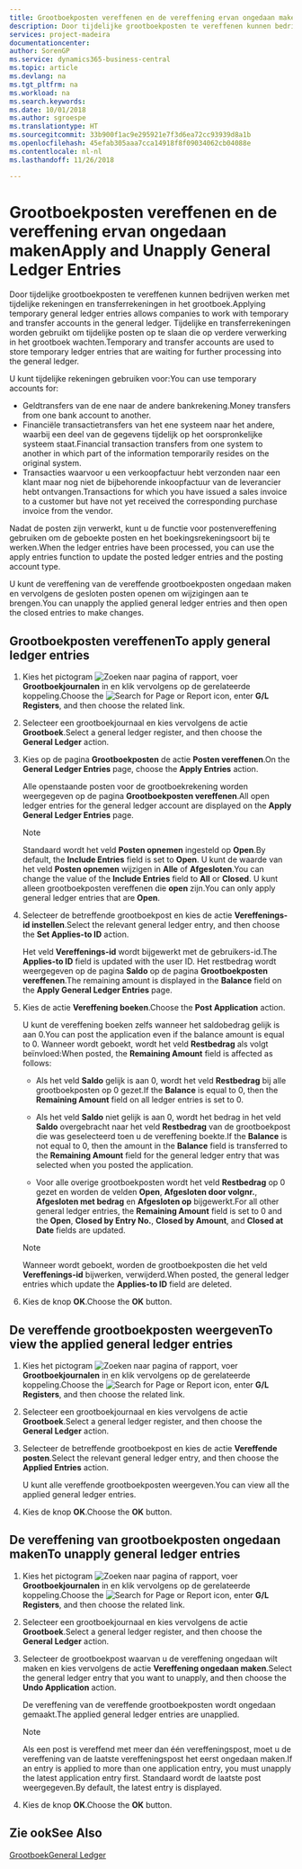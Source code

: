 ```yaml
---
title: Grootboekposten vereffenen en de vereffening ervan ongedaan maken
description: Door tijdelijke grootboekposten te vereffenen kunnen bedrijven werken met tijdelijke rekeningen en transferrekeningen in het grootboek. Tijdelijke en transferrekeningen worden gebruikt om tijdelijke posten op te slaan die op verdere verwerking in het grootboek wachten.
services: project-madeira
documentationcenter: 
author: SorenGP
ms.service: dynamics365-business-central
ms.topic: article
ms.devlang: na
ms.tgt_pltfrm: na
ms.workload: na
ms.search.keywords: 
ms.date: 10/01/2018
ms.author: sgroespe
ms.translationtype: HT
ms.sourcegitcommit: 33b900f1ac9e295921e7f3d6ea72cc93939d8a1b
ms.openlocfilehash: 45efab305aaa7cca14918f8f09034062cb04088e
ms.contentlocale: nl-nl
ms.lasthandoff: 11/26/2018

---
```

# <a name="apply-and-unapply-general-ledger-entries"></a><span data-ttu-id="e5b2a-104">Grootboekposten vereffenen en de vereffening ervan ongedaan maken</span><span class="sxs-lookup"><span data-stu-id="e5b2a-104">Apply and Unapply General Ledger Entries</span></span>
<span data-ttu-id="e5b2a-105">Door tijdelijke grootboekposten te vereffenen kunnen bedrijven werken met tijdelijke rekeningen en transferrekeningen in het grootboek.</span><span class="sxs-lookup"><span data-stu-id="e5b2a-105">Applying temporary general ledger entries allows companies to work with temporary and transfer accounts in the general ledger.</span></span> <span data-ttu-id="e5b2a-106">Tijdelijke en transferrekeningen worden gebruikt om tijdelijke posten op te slaan die op verdere verwerking in het grootboek wachten.</span><span class="sxs-lookup"><span data-stu-id="e5b2a-106">Temporary and transfer accounts are used to store temporary ledger entries that are waiting for further processing into the general ledger.</span></span>  

<span data-ttu-id="e5b2a-107">U kunt tijdelijke rekeningen gebruiken voor:</span><span class="sxs-lookup"><span data-stu-id="e5b2a-107">You can use temporary accounts for:</span></span>  

- <span data-ttu-id="e5b2a-108">Geldtransfers van de ene naar de andere bankrekening.</span><span class="sxs-lookup"><span data-stu-id="e5b2a-108">Money transfers from one bank account to another.</span></span>  
- <span data-ttu-id="e5b2a-109">Financiële transactietransfers van het ene systeem naar het andere, waarbij een deel van de gegevens tijdelijk op het oorspronkelijke systeem staat.</span><span class="sxs-lookup"><span data-stu-id="e5b2a-109">Financial transaction transfers from one system to another in which part of the information temporarily resides on the original system.</span></span>  
- <span data-ttu-id="e5b2a-110">Transacties waarvoor u een verkoopfactuur hebt verzonden naar een klant maar nog niet de bijbehorende inkoopfactuur van de leverancier hebt ontvangen.</span><span class="sxs-lookup"><span data-stu-id="e5b2a-110">Transactions for which you have issued a sales invoice to a customer but have not yet received the corresponding purchase invoice from the vendor.</span></span>  

<span data-ttu-id="e5b2a-111">Nadat de posten zijn verwerkt, kunt u de functie voor postenvereffening gebruiken om de geboekte posten en het boekingsrekeningsoort bij te werken.</span><span class="sxs-lookup"><span data-stu-id="e5b2a-111">When the ledger entries have been processed, you can use the apply entries function to update the posted ledger entries and the posting account type.</span></span>  

<span data-ttu-id="e5b2a-112">U kunt de vereffening van de vereffende grootboekposten ongedaan maken en vervolgens de gesloten posten openen om wijzigingen aan te brengen.</span><span class="sxs-lookup"><span data-stu-id="e5b2a-112">You can unapply the applied general ledger entries and then open the closed entries to make changes.</span></span>  

## <a name="to-apply-general-ledger-entries"></a><span data-ttu-id="e5b2a-113">Grootboekposten vereffenen</span><span class="sxs-lookup"><span data-stu-id="e5b2a-113">To apply general ledger entries</span></span>  

1.  <span data-ttu-id="e5b2a-114">Kies het pictogram ![Zoeken naar pagina of rapport](../../media/ui-search/search_small.png "pictogram Zoeken naar pagina of rapport"), voer **Grootboekjournalen** in en klik vervolgens op de gerelateerde koppeling.</span><span class="sxs-lookup"><span data-stu-id="e5b2a-114">Choose the ![Search for Page or Report](../../media/ui-search/search_small.png "Search for Page or Report icon") icon, enter **G/L Registers**, and then choose the related link.</span></span>  
2.  <span data-ttu-id="e5b2a-115">Selecteer een grootboekjournaal en kies vervolgens de actie **Grootboek**.</span><span class="sxs-lookup"><span data-stu-id="e5b2a-115">Select a general ledger register, and then choose the **General Ledger** action.</span></span>  
3.  <span data-ttu-id="e5b2a-116">Kies op de pagina **Grootboekposten** de actie **Posten vereffenen**.</span><span class="sxs-lookup"><span data-stu-id="e5b2a-116">On the **General Ledger Entries** page, choose the **Apply Entries** action.</span></span>  

    <span data-ttu-id="e5b2a-117">Alle openstaande posten voor de grootboekrekening worden weergegeven op de pagina **Grootboekposten vereffenen**.</span><span class="sxs-lookup"><span data-stu-id="e5b2a-117">All open ledger entries for the general ledger account are displayed on the **Apply General Ledger Entries** page.</span></span>  

    > [!NOTE]  
    >  <span data-ttu-id="e5b2a-118">Standaard wordt het veld **Posten opnemen** ingesteld op **Open**.</span><span class="sxs-lookup"><span data-stu-id="e5b2a-118">By default, the **Include Entries** field is set to **Open**.</span></span> <span data-ttu-id="e5b2a-119">U kunt de waarde van het veld **Posten opnemen** wijzigen in **Alle** of **Afgesloten**.</span><span class="sxs-lookup"><span data-stu-id="e5b2a-119">You can change the value of the **Include Entries** field to **All** or **Closed**.</span></span> <span data-ttu-id="e5b2a-120">U kunt alleen grootboekposten vereffenen die **open** zijn.</span><span class="sxs-lookup"><span data-stu-id="e5b2a-120">You can only apply general ledger entries that are **Open**.</span></span>  

4.  <span data-ttu-id="e5b2a-121">Selecteer de betreffende grootboekpost en kies de actie **Vereffenings-id instellen**.</span><span class="sxs-lookup"><span data-stu-id="e5b2a-121">Select the relevant general ledger entry, and then choose the **Set Applies-to ID** action.</span></span>  

    <span data-ttu-id="e5b2a-122">Het veld **Vereffenings-id** wordt bijgewerkt met de gebruikers-id.</span><span class="sxs-lookup"><span data-stu-id="e5b2a-122">The **Applies-to ID** field is updated with the user ID.</span></span> <span data-ttu-id="e5b2a-123">Het restbedrag wordt weergegeven op de pagina **Saldo** op de pagina **Grootboekposten vereffenen**.</span><span class="sxs-lookup"><span data-stu-id="e5b2a-123">The remaining amount is displayed in the **Balance** field on the **Apply General Ledger Entries** page.</span></span>  
5.  <span data-ttu-id="e5b2a-124">Kies de actie **Vereffening boeken**.</span><span class="sxs-lookup"><span data-stu-id="e5b2a-124">Choose the **Post Application** action.</span></span>  

    <span data-ttu-id="e5b2a-125">U kunt de vereffening boeken zelfs wanneer het saldobedrag gelijk is aan 0.</span><span class="sxs-lookup"><span data-stu-id="e5b2a-125">You can post the application even if the balance amount is equal to 0.</span></span> <span data-ttu-id="e5b2a-126">Wanneer wordt geboekt, wordt het veld **Restbedrag** als volgt beïnvloed:</span><span class="sxs-lookup"><span data-stu-id="e5b2a-126">When posted, the **Remaining Amount** field is affected as follows:</span></span>  

    - <span data-ttu-id="e5b2a-127">Als het veld **Saldo** gelijk is aan 0, wordt het veld **Restbedrag** bij alle grootboekposten op 0 gezet.</span><span class="sxs-lookup"><span data-stu-id="e5b2a-127">If the **Balance** is equal to 0, then the **Remaining Amount** field on all ledger entries is set to 0.</span></span>  

    - <span data-ttu-id="e5b2a-128">Als het veld **Saldo** niet gelijk is aan 0, wordt het bedrag in het veld **Saldo** overgebracht naar het veld **Restbedrag** van de grootboekpost die was geselecteerd toen u de vereffening boekte.</span><span class="sxs-lookup"><span data-stu-id="e5b2a-128">If the **Balance** is not equal to 0, then the amount in the **Balance** field is transferred to the **Remaining Amount** field for the general ledger entry that was selected when you posted the application.</span></span>  

    - <span data-ttu-id="e5b2a-129">Voor alle overige grootboekposten wordt het veld **Restbedrag** op 0 gezet en worden de velden **Open**, **Afgesloten door volgnr.**, **Afgesloten met bedrag** en **Afgesloten op** bijgewerkt.</span><span class="sxs-lookup"><span data-stu-id="e5b2a-129">For all other general ledger entries, the **Remaining Amount** field is set to 0 and the **Open**, **Closed by Entry No.**, **Closed by Amount**, and **Closed at Date** fields are updated.</span></span>  

    > [!NOTE]  
    >  <span data-ttu-id="e5b2a-130">Wanneer wordt geboekt, worden de grootboekposten die het veld **Vereffenings-id** bijwerken, verwijderd.</span><span class="sxs-lookup"><span data-stu-id="e5b2a-130">When posted, the general ledger entries which update the **Applies-to ID** field are deleted.</span></span>  

6.  <span data-ttu-id="e5b2a-131">Kies de knop **OK**.</span><span class="sxs-lookup"><span data-stu-id="e5b2a-131">Choose the **OK** button.</span></span>  

## <a name="to-view-the-applied-general-ledger-entries"></a><span data-ttu-id="e5b2a-132">De vereffende grootboekposten weergeven</span><span class="sxs-lookup"><span data-stu-id="e5b2a-132">To view the applied general ledger entries</span></span>  

1.  <span data-ttu-id="e5b2a-133">Kies het pictogram ![Zoeken naar pagina of rapport](../../media/ui-search/search_small.png "pictogram Zoeken naar pagina of rapport"), voer **Grootboekjournalen** in en klik vervolgens op de gerelateerde koppeling.</span><span class="sxs-lookup"><span data-stu-id="e5b2a-133">Choose the ![Search for Page or Report](../../media/ui-search/search_small.png "Search for Page or Report icon") icon, enter **G/L Registers**, and then choose the related link.</span></span>  
2.  <span data-ttu-id="e5b2a-134">Selecteer een grootboekjournaal en kies vervolgens de actie **Grootboek**.</span><span class="sxs-lookup"><span data-stu-id="e5b2a-134">Select a general ledger register, and then choose the **General Ledger** action.</span></span>  
3.  <span data-ttu-id="e5b2a-135">Selecteer de betreffende grootboekpost en kies de actie **Vereffende posten**.</span><span class="sxs-lookup"><span data-stu-id="e5b2a-135">Select the relevant general ledger entry, and then choose the **Applied Entries** action.</span></span>  

    <span data-ttu-id="e5b2a-136">U kunt alle vereffende grootboekposten weergeven.</span><span class="sxs-lookup"><span data-stu-id="e5b2a-136">You can view all the applied general ledger entries.</span></span>  

4.  <span data-ttu-id="e5b2a-137">Kies de knop **OK**.</span><span class="sxs-lookup"><span data-stu-id="e5b2a-137">Choose the **OK** button.</span></span>  

## <a name="to-unapply-general-ledger-entries"></a><span data-ttu-id="e5b2a-138">De vereffening van grootboekposten ongedaan maken</span><span class="sxs-lookup"><span data-stu-id="e5b2a-138">To unapply general ledger entries</span></span>  

1.  <span data-ttu-id="e5b2a-139">Kies het pictogram ![Zoeken naar pagina of rapport](../../media/ui-search/search_small.png "pictogram Zoeken naar pagina of rapport"), voer **Grootboekjournalen** in en klik vervolgens op de gerelateerde koppeling.</span><span class="sxs-lookup"><span data-stu-id="e5b2a-139">Choose the ![Search for Page or Report](../../media/ui-search/search_small.png "Search for Page or Report icon") icon, enter **G/L Registers**, and then choose the related link.</span></span>  
2.  <span data-ttu-id="e5b2a-140">Selecteer een grootboekjournaal en kies vervolgens de actie **Grootboek**.</span><span class="sxs-lookup"><span data-stu-id="e5b2a-140">Select a general ledger register, and then choose the **General Ledger** action.</span></span>  
3.  <span data-ttu-id="e5b2a-141">Selecteer de grootboekpost waarvan u de vereffening ongedaan wilt maken en kies vervolgens de actie **Vereffening ongedaan maken**.</span><span class="sxs-lookup"><span data-stu-id="e5b2a-141">Select the general ledger entry that you want to unapply, and then choose the **Undo Application** action.</span></span>  

    <span data-ttu-id="e5b2a-142">De vereffening van de vereffende grootboekposten wordt ongedaan gemaakt.</span><span class="sxs-lookup"><span data-stu-id="e5b2a-142">The applied general ledger entries are unapplied.</span></span>  

    > [!NOTE]  
    >  <span data-ttu-id="e5b2a-143">Als een post is vereffend met meer dan één vereffeningspost, moet u de vereffening van de laatste vereffeningspost het eerst ongedaan maken.</span><span class="sxs-lookup"><span data-stu-id="e5b2a-143">If an entry is applied to more than one application entry, you must unapply the latest application entry first.</span></span> <span data-ttu-id="e5b2a-144">Standaard wordt de laatste post weergegeven.</span><span class="sxs-lookup"><span data-stu-id="e5b2a-144">By default, the latest entry is displayed.</span></span>  

4.  <span data-ttu-id="e5b2a-145">Kies de knop **OK**.</span><span class="sxs-lookup"><span data-stu-id="e5b2a-145">Choose the **OK** button.</span></span>  

## <a name="see-also"></a><span data-ttu-id="e5b2a-146">Zie ook</span><span class="sxs-lookup"><span data-stu-id="e5b2a-146">See Also</span></span>  
[<span data-ttu-id="e5b2a-147">Grootboek</span><span class="sxs-lookup"><span data-stu-id="e5b2a-147">General Ledger</span></span>](general-ledger.md)

